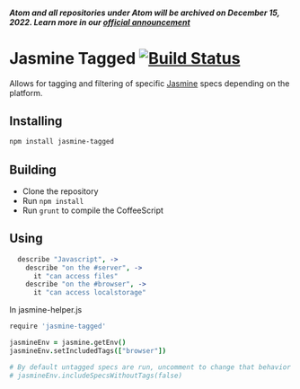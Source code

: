 ##### Atom and all repositories under Atom will be archived on December 15, 2022. Learn more in our [official announcement](https://github.blog/2022-06-08-sunsetting-atom/)
 # Jasmine Tagged [![Build Status](https://travis-ci.org/atom/jasmine-tagged.svg?branch=master)](https://travis-ci.org/atom/jasmine-tagged)

Allows for tagging and filtering of specific
[Jasmine](https://github.com/pivotal/jasmine) specs depending on the
platform.

## Installing

```sh
npm install jasmine-tagged
```

## Building
  * Clone the repository
  * Run `npm install`
  * Run `grunt` to compile the CoffeeScript

## Using

```coffeescript
  describe "Javascript", ->
    describe "on the #server", ->
      it "can access files"
    describe "on the #browser", ->
      it "can access localstorage"
```

In jasmine-helper.js

```coffeescript
require 'jasmine-tagged'

jasmineEnv = jasmine.getEnv()
jasmineEnv.setIncludedTags(["browser"])

# By default untagged specs are run, uncomment to change that behavior
# jasmineEnv.includeSpecsWithoutTags(false)
```
